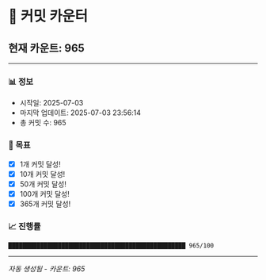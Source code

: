 # 🔢 커밋 카운터

## 현재 카운트: 965

---

### 📊 정보
- 시작일: 2025-07-03
- 마지막 업데이트: 2025-07-03 23:56:14
- 총 커밋 수: 965

### 🎯 목표
- [x] 1개 커밋 달성!
- [x] 10개 커밋 달성!
- [x] 50개 커밋 달성!
- [x] 100개 커밋 달성!
- [x] 365개 커밋 달성!

### 📈 진행률
```
██████████████████████████████████████████████████ 965/100
```

---
*자동 생성됨 - 카운트: 965*
